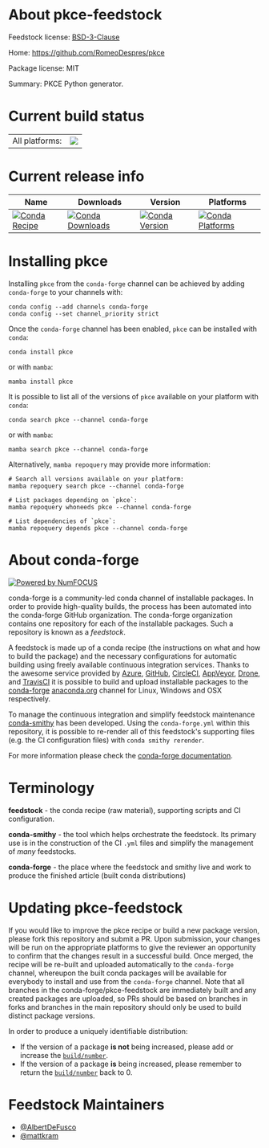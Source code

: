 About pkce-feedstock
====================

Feedstock license: [BSD-3-Clause](https://github.com/conda-forge/pkce-feedstock/blob/main/LICENSE.txt)

Home: https://github.com/RomeoDespres/pkce

Package license: MIT

Summary: PKCE Python generator.

Current build status
====================


<table><tr><td>All platforms:</td>
    <td>
      <a href="https://dev.azure.com/conda-forge/feedstock-builds/_build/latest?definitionId=19582&branchName=main">
        <img src="https://dev.azure.com/conda-forge/feedstock-builds/_apis/build/status/pkce-feedstock?branchName=main">
      </a>
    </td>
  </tr>
</table>

Current release info
====================

| Name | Downloads | Version | Platforms |
| --- | --- | --- | --- |
| [![Conda Recipe](https://img.shields.io/badge/recipe-pkce-green.svg)](https://anaconda.org/conda-forge/pkce) | [![Conda Downloads](https://img.shields.io/conda/dn/conda-forge/pkce.svg)](https://anaconda.org/conda-forge/pkce) | [![Conda Version](https://img.shields.io/conda/vn/conda-forge/pkce.svg)](https://anaconda.org/conda-forge/pkce) | [![Conda Platforms](https://img.shields.io/conda/pn/conda-forge/pkce.svg)](https://anaconda.org/conda-forge/pkce) |

Installing pkce
===============

Installing `pkce` from the `conda-forge` channel can be achieved by adding `conda-forge` to your channels with:

```
conda config --add channels conda-forge
conda config --set channel_priority strict
```

Once the `conda-forge` channel has been enabled, `pkce` can be installed with `conda`:

```
conda install pkce
```

or with `mamba`:

```
mamba install pkce
```

It is possible to list all of the versions of `pkce` available on your platform with `conda`:

```
conda search pkce --channel conda-forge
```

or with `mamba`:

```
mamba search pkce --channel conda-forge
```

Alternatively, `mamba repoquery` may provide more information:

```
# Search all versions available on your platform:
mamba repoquery search pkce --channel conda-forge

# List packages depending on `pkce`:
mamba repoquery whoneeds pkce --channel conda-forge

# List dependencies of `pkce`:
mamba repoquery depends pkce --channel conda-forge
```


About conda-forge
=================

[![Powered by
NumFOCUS](https://img.shields.io/badge/powered%20by-NumFOCUS-orange.svg?style=flat&colorA=E1523D&colorB=007D8A)](https://numfocus.org)

conda-forge is a community-led conda channel of installable packages.
In order to provide high-quality builds, the process has been automated into the
conda-forge GitHub organization. The conda-forge organization contains one repository
for each of the installable packages. Such a repository is known as a *feedstock*.

A feedstock is made up of a conda recipe (the instructions on what and how to build
the package) and the necessary configurations for automatic building using freely
available continuous integration services. Thanks to the awesome service provided by
[Azure](https://azure.microsoft.com/en-us/services/devops/), [GitHub](https://github.com/),
[CircleCI](https://circleci.com/), [AppVeyor](https://www.appveyor.com/),
[Drone](https://cloud.drone.io/welcome), and [TravisCI](https://travis-ci.com/)
it is possible to build and upload installable packages to the
[conda-forge](https://anaconda.org/conda-forge) [anaconda.org](https://anaconda.org/)
channel for Linux, Windows and OSX respectively.

To manage the continuous integration and simplify feedstock maintenance
[conda-smithy](https://github.com/conda-forge/conda-smithy) has been developed.
Using the ``conda-forge.yml`` within this repository, it is possible to re-render all of
this feedstock's supporting files (e.g. the CI configuration files) with ``conda smithy rerender``.

For more information please check the [conda-forge documentation](https://conda-forge.org/docs/).

Terminology
===========

**feedstock** - the conda recipe (raw material), supporting scripts and CI configuration.

**conda-smithy** - the tool which helps orchestrate the feedstock.
                   Its primary use is in the construction of the CI ``.yml`` files
                   and simplify the management of *many* feedstocks.

**conda-forge** - the place where the feedstock and smithy live and work to
                  produce the finished article (built conda distributions)


Updating pkce-feedstock
=======================

If you would like to improve the pkce recipe or build a new
package version, please fork this repository and submit a PR. Upon submission,
your changes will be run on the appropriate platforms to give the reviewer an
opportunity to confirm that the changes result in a successful build. Once
merged, the recipe will be re-built and uploaded automatically to the
`conda-forge` channel, whereupon the built conda packages will be available for
everybody to install and use from the `conda-forge` channel.
Note that all branches in the conda-forge/pkce-feedstock are
immediately built and any created packages are uploaded, so PRs should be based
on branches in forks and branches in the main repository should only be used to
build distinct package versions.

In order to produce a uniquely identifiable distribution:
 * If the version of a package **is not** being increased, please add or increase
   the [``build/number``](https://docs.conda.io/projects/conda-build/en/latest/resources/define-metadata.html#build-number-and-string).
 * If the version of a package **is** being increased, please remember to return
   the [``build/number``](https://docs.conda.io/projects/conda-build/en/latest/resources/define-metadata.html#build-number-and-string)
   back to 0.

Feedstock Maintainers
=====================

* [@AlbertDeFusco](https://github.com/AlbertDeFusco/)
* [@mattkram](https://github.com/mattkram/)

